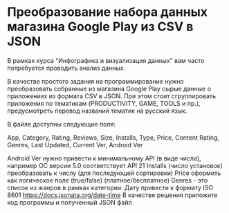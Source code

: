 # Преобразование набора данных магазина Google Play из CSV в JSON
В рамках курса "Инфографика и визуализация данных" вам часто потребуется проводить анализ данных.

В качестве простого задания на программирование нужно преобразовать собранные из магазина Google Play сырые данные о приложениях из формата CSV в JSON. При этом стоит сгруппировать приложения по тематикам (PRODUCTIVITY, GAME, TOOLS и пр.), предусмотреть перевод названий тематик на русский язык. 

В файле доступны следующие поля:

App, Category, Rating, Reviews, Size, Installs, Type, Price, Content Rating, Genres, Last Updated, Current Ver, Android Ver

Android Ver нужно привести к минимальному API (в виде числа), например ОС версии 5.0 соответствует API 21
Installs (число установок) преобразовать к числу (для последующей сортировки)
Price оформить как логическое поле (true/false) (платное/бесплатное)
Genres - это список из жанров в рамках категории.
Дату привести к формату ISO 8601  https://docs.jsonata.org/date-time
В качестве решения приложите код программы и полученный JSON файл
